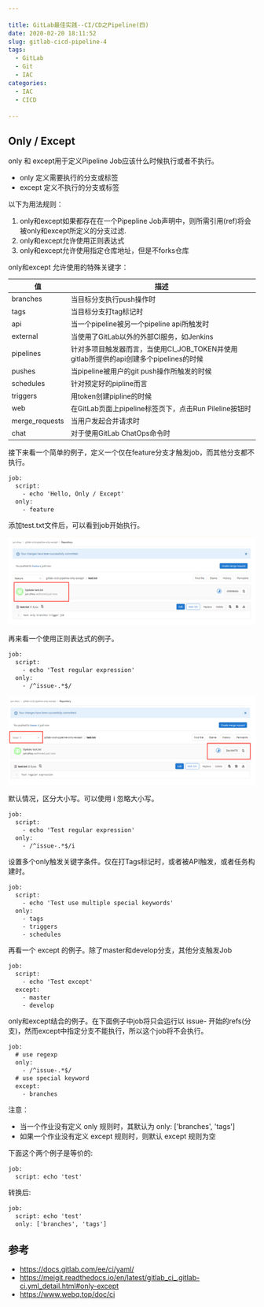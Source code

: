 ```yaml
---

title: GitLab最佳实践--CI/CD之Pipeline(四)
date: 2020-02-20 18:11:52
slug: gitlab-cicd-pipeline-4
tags:
  - GitLab
  - Git
  - IAC
categories:
  - IAC
  - CICD
  
---
```



## Only / Except

only 和 except用于定义Pipeline Job应该什么时候执行或者不执行。

- only 定义需要执行的分支或标签
- except 定义不执行的分支或标签

以下为用法规则：
1. only和except如果都存在在一个Pipepline Job声明中，则所需引用(ref)将会被only和except所定义的分支过滤.
2. only和except允许使用正则表达式
3. only和except允许使用指定仓库地址，但是不forks仓库

only和except 允许使用的特殊关键字：

| 值             | 描述                                                         |
| -------------- | ------------------------------------------------------------ |
| branches       | 当目标分支执行push操作时                                     |
| tags           | 当目标分支打tag标记时                                        |
| api            | 当一个pipeline被另一个pipeline api所触发时                   |
| external       | 当使用了GitLab以外的外部CI服务，如Jenkins                    |
| pipelines      | 针对多项目触发器而言，当使用CI_JOB_TOKEN并使用gitlab所提供的api创建多个pipelines的时候 |
| pushes         | 当pipeline被用户的git push操作所触发的时候                   |
| schedules      | 针对预定好的pipline而言                                      |
| triggers       | 用token创建pipline的时候                                     |
| web            | 在GitLab页面上pipeline标签页下，点击Run Pileline按钮时       |
| merge_requests | 当用户发起合并请求时                                         |
| chat           | 对于使用GitLab ChatOps命令时                                 |

接下来看一个简单的例子，定义一个仅在feature分支才触发job，而其他分支都不执行。
```
job:
  script: 
    - echo 'Hello, Only / Except'
  only:
    - feature
```

添加test.txt文件后，可以看到job开始执行。

![](imgs/gitlab-cicd-pipeline-only-except-1.png)

再来看一个使用正则表达式的例子。
```
job:
  script: 
    - echo 'Test regular expression'
  only:
    - /^issue-.*$/
```
![](imgs/gitlab-cicd-pipeline-only-except-2.png)

默认情况，区分大小写。可以使用 i 忽略大小写。

```
job:
  script: 
    - echo 'Test regular expression'
  only:
    - /^issue-.*$/i
```

设置多个only触发关键字条件。仅在打Tags标记时，或者被API触发，或者任务构建时。
```
job:
  script: 
    - echo 'Test use multiple special keywords'
  only:
    - tags
    - triggers
    - schedules
```

再看一个 except 的例子。除了master和develop分支，其他分支触发Job

```
job:
  script: 
    - echo 'Test except'
  except:
    - master
    - develop
```

only和except结合的例子。在下面例子中job将只会运行以 issue- 开始的refs(分支)，然而except中指定分支不能执行，所以这个job将不会执行。
```
job:
  # use regexp
  only:
    - /^issue-.*$/
  # use special keyword
  except:
    - branches
```

注意：
- 当一个作业没有定义 only 规则时，其默认为 only: ['branches', 'tags'] 
- 如果一个作业没有定义 except 规则时，则默认 except 规则为空

下面这个两个例子是等价的:
```
job:
  script: echo 'test'
```
转换后:
```
job:
  script: echo 'test'
  only: ['branches', 'tags']
```

## 参考

- https://docs.gitlab.com/ee/ci/yaml/
- https://meigit.readthedocs.io/en/latest/gitlab_ci_.gitlab-ci.yml_detail.html#only-except
- https://www.webq.top/doc/ci